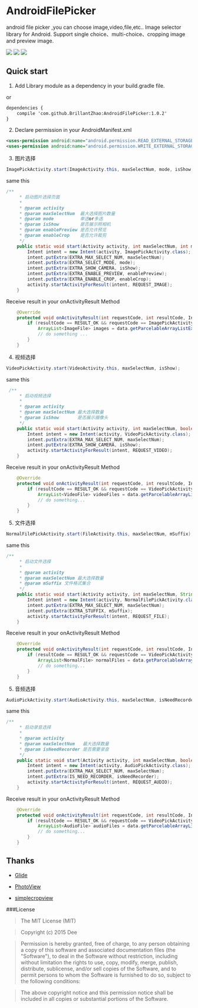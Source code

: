 # AndroidFilePicker
android file picker ,you can choose image,video,file,etc..
Image selector library for Android. Support single choice、multi-choice、cropping image and preview image.

![](https://github.com/BrillantZhao/AndroidFilePicker/blob/master/screenshot/device-2017-04-10-114356.png)
![](https://github.com/BrillantZhao/AndroidFilePicker/blob/master/screenshot/device-2017-04-10-114406.png)
![](https://github.com/BrillantZhao/AndroidFilePicker/blob/master/screenshot/device-2017-04-10-114415.png)

## Quick start

1) Add Library module as a dependency in your build.gradle file.

or

```xml
dependencies {
    compile 'com.github.BrillantZhao:AndroidFilePicker:1.0.2'
}
```

2) Declare permission in your AndroidManifest.xml

```xml
<uses-permission android:name="android.permission.READ_EXTERNAL_STORAGE" />
<uses-permission android:name="android.permission.WRITE_EXTERNAL_STORAGE"/>
```

3) 图片选择 

```java
ImagePickActivity.start(ImageActivity.this, maxSelectNum, mode, isShow, isPreview, isCrop);
```
same this

```java
/**
     * 启动图片选择页面
     *
     * @param activity
     * @param maxSelectNum  最大选择图片数量
     * @param mode          单选or多选
     * @param isShow        是否展示照相机
     * @param enablePreview 是否允许预览
     * @param enableCrop    是否允许裁剪
     */
    public static void start(Activity activity, int maxSelectNum, int mode, boolean isShow, boolean enablePreview, boolean enableCrop) {
        Intent intent = new Intent(activity, ImagePickActivity.class);
        intent.putExtra(EXTRA_MAX_SELECT_NUM, maxSelectNum);
        intent.putExtra(EXTRA_SELECT_MODE, mode);
        intent.putExtra(EXTRA_SHOW_CAMERA, isShow);
        intent.putExtra(EXTRA_ENABLE_PREVIEW, enablePreview);
        intent.putExtra(EXTRA_ENABLE_CROP, enableCrop);
        activity.startActivityForResult(intent, REQUEST_IMAGE);
    }
```
 Receive result in your onActivityResult Method

``` java
    @Override
    protected void onActivityResult(int requestCode, int resultCode, Intent data) {
        if (resultCode == RESULT_OK && requestCode == ImagePickActivity.REQUEST_IMAGE) {
            ArrayList<ImageFile> images = data.getParcelableArrayListExtra(Constant.RESULT_PICK_IMAGE);
            // do something ...
        }
    }
```
4) 视频选择 

```java
VideoPickActivity.start(VideoActivity.this, maxSelectNum, isShow);
```
same this

```java
 /**
     * 启动视频选择
     *
     * @param activity
     * @param maxSelectNum 最大选择数量
     * @param isShow       是否展示摄像头
     */
    public static void start(Activity activity, int maxSelectNum, boolean isShow) {
        Intent intent = new Intent(activity, VideoPickActivity.class);
        intent.putExtra(EXTRA_MAX_SELECT_NUM, maxSelectNum);
        intent.putExtra(EXTRA_SHOW_CAMERA, isShow);
        activity.startActivityForResult(intent, REQUEST_VIDEO);
    }
```
 Receive result in your onActivityResult Method

``` java
    @Override
    protected void onActivityResult(int requestCode, int resultCode, Intent data) {
        if (resultCode == RESULT_OK && requestCode == VideoPickActivity.REQUEST_VIDEO) {
            ArrayList<VideoFile> videoFiles = data.getParcelableArrayListExtra(Constant.RESULT_PICK_VIDEO);
            // do something...
        }
    }
```

5) 文件选择 

```java
NormalFilePickActivity.start(FileActivity.this, maxSelectNum, mSuffix);
```
same this

```java
/**
     * 启动文件选择
     *
     * @param activity
     * @param maxSelectNum 最大选择数量
     * @param mSuffix 文件格式集合
     */
    public static void start(Activity activity, int maxSelectNum, String[] mSuffix) {
        Intent intent = new Intent(activity, NormalFilePickActivity.class);
        intent.putExtra(EXTRA_MAX_SELECT_NUM, maxSelectNum);
        intent.putExtra(EXTRA_STUFFIX, mSuffix);
        activity.startActivityForResult(intent, REQUEST_FILE);
    }
```
 Receive result in your onActivityResult Method

``` java
    @Override
    protected void onActivityResult(int requestCode, int resultCode, Intent data) {
        if (resultCode == RESULT_OK && requestCode == VideoPickActivity.REQUEST_VIDEO) {
            ArrayList<NormalFile> normalFiles = data.getParcelableArrayListExtra(Constant.RESULT_PICK_FILE);
            // do something...  
        }
    }
```

5) 音频选择 

```java
AudioPickActivity.start(AudioActivity.this, maxSelectNum, isNeedRecorder);
```
same this

```java
/**
     * 启动录音选择
     *
     * @param activity
     * @param maxSelectNum   最大选择数量
     * @param isNeedRecorder 是否需要录音
     */
    public static void start(Activity activity, int maxSelectNum, boolean isNeedRecorder) {
        Intent intent = new Intent(activity, AudioPickActivity.class);
        intent.putExtra(EXTRA_MAX_SELECT_NUM, maxSelectNum);
        intent.putExtra(IS_NEED_RECORDER, isNeedRecorder);
        activity.startActivityForResult(intent, REQUEST_AUDIO);
    }
```
 Receive result in your onActivityResult Method

``` java
    @Override
    protected void onActivityResult(int requestCode, int resultCode, Intent data) {
        if (resultCode == RESULT_OK && requestCode == VideoPickActivity.REQUEST_VIDEO) {
            ArrayList<AudioFile> audioFiles = data.getParcelableArrayListExtra(Constant.RESULT_PICK_VIDEO);
            // do something... 
        }
    }
```

## Thanks

* [Glide](https://github.com/bumptech/glide)

* [PhotoView](https://github.com/chrisbanes/PhotoView)

* [simplecropview](https://github.com/IsseiAoki/SimpleCropView)

###License
>The MIT License (MIT)

>Copyright (c) 2015 Dee

>Permission is hereby granted, free of charge, to any person obtaining a copy
of this software and associated documentation files (the "Software"), to deal
in the Software without restriction, including without limitation the rights
to use, copy, modify, merge, publish, distribute, sublicense, and/or sell
copies of the Software, and to permit persons to whom the Software is
furnished to do so, subject to the following conditions:

>The above copyright notice and this permission notice shall be included in all
copies or substantial portions of the Software.
